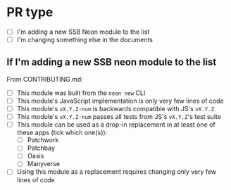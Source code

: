 # PR type

- [ ] I'm adding a new SSB Neon module to the list
- [ ] I'm changing something else in the documents

## If I'm adding a new SSB neon module to the list

From CONTRIBUTING.md:

- [ ] This module was built from the `neon new` CLI
- [ ] This module's JavaScript implementation is only very few lines of code
- [ ] This module's `vX.Y.Z-num` is backwards compatible with JS's `vX.Y.Z`
- [ ] This module's `vX.Y.Z-num` passes all tests from JS's `vX.Y.Z`'s test suite
- [ ] This module can be used as a drop-in replacement in at least one of these apps (tick which one(s)):
  - [ ] Patchwork
  - [ ] Patchbay
  - [ ] Oasis
  - [ ] Manyverse
- [ ] Using this module as a replacement requires changing only very few lines of code
